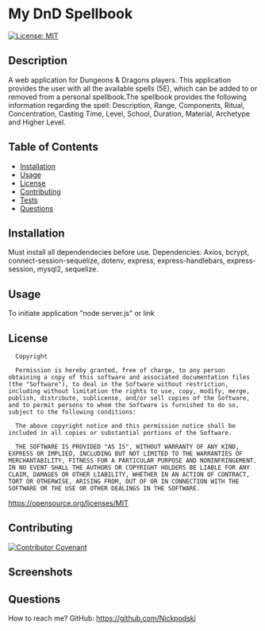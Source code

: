 # My DnD Spellbook

[![License: MIT](https://img.shields.io/badge/License-MIT-yellow.svg)](https://opensource.org/licenses/MIT)

## Description 

A web application for Dungeons & Dragons players. This application provides the user with all the available spells (5E), which can be added to or removed from a personal spellbook.The spellbook provides the following information regarding the spell: Description, Range, Components, Ritual, Concentration, Casting Time, Level, School, Duration, Material, Archetype and Higher Level.

## Table of Contents

  * [Installation](#installation)
  * [Usage](#usage)
  * [License](#license)
  * [Contributing](#contributing)
  * [Tests](#tests)
  * [Questions](#questions)

## Installation

  Must install all dependendecies before use. Dependencies: Axios, bcrypt, connect-session-sequelize, dotenv, express, express-handlebars, express-session, mysql2, sequelize.

## Usage

  To initiate application "node server.js" or link

## License

  
      Copyright

      Permission is hereby granted, free of charge, to any person obtaining a copy of this software and associated documentation files (the "Software"), to deal in the Software without restriction, including without limitation the rights to use, copy, modify, merge, publish, distribute, sublicense, and/or sell copies of the Software, and to permit persons to whom the Software is furnished to do so, subject to the following conditions:

      The above copyright notice and this permission notice shall be included in all copies or substantial portions of the Software.
      
      THE SOFTWARE IS PROVIDED "AS IS", WITHOUT WARRANTY OF ANY KIND, EXPRESS OR IMPLIED, INCLUDING BUT NOT LIMITED TO THE WARRANTIES OF MERCHANTABILITY, FITNESS FOR A PARTICULAR PURPOSE AND NONINFRINGEMENT. IN NO EVENT SHALL THE AUTHORS OR COPYRIGHT HOLDERS BE LIABLE FOR ANY CLAIM, DAMAGES OR OTHER LIABILITY, WHETHER IN AN ACTION OF CONTRACT, TORT OR OTHERWISE, ARISING FROM, OUT OF OR IN CONNECTION WITH THE SOFTWARE OR THE USE OR OTHER DEALINGS IN THE SOFTWARE.
  https://opensource.org/licenses/MIT

## Contributing

[![Contributor Covenant](https://img.shields.io/badge/Contributor%20Covenant-2.0-4baaaa.svg)](code_of_conduct.md)

## Screenshots

  

## Questions

  How to reach me?
  GitHub: https://github.com/Nickpodski